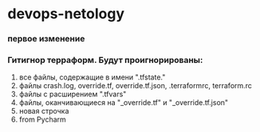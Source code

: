 # devops-netology

### первое изменение

### Гитигнор терраформ. Будут проигнорированы:
1. все файлы, содержащие в имени ".tfstate."
1. файлы crash.log, override.tf, override.tf.json, .terraformrc, terraform.rc
1. файлы с расширением ".tfvars"
1. файлы, оканчивающиеся на "_override.tf" и "_override.tf.json"
1. новая строчка
1. from Pycharm
